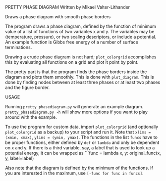 PRETTY PHASE DIAGRAM
Written by Mikael Valter-Lithander

Draws a phase diagram with smooth phase borders

The program draws a phase diagram, defined by the function of minimum value of a list of functions of two variables x and y. The variables may be (temperature, pressure), or two scaling descriptors, or include a potential. An example function is Gibbs free energy of a number of surface terminations.

Drawing a crude phase diagram is not hard; ```plot_colorgrid``` accomplishes this by evaluating all functions on a grid and plot it point by point.

The pretty part is that the program finds the phase borders inside the diagram and plots them smoothly. This is done with ```plot_diagram```. This is done by finding nodes between at least three phases or at least two phases and the figure border.

USAGE

Running ```pretty_phasediagram.py``` will generate an example diagram. ```pretty_phasediagram.py -h``` will show more options if you want to play around with the example.

To use the program for custom data, import ```plot_colorgrid``` (and optionally ```plot_colorgrid``` as a backup) to your script and run it. Note that ```xlims = (xmin, xmax)```, ```ylims = (ymin, ymax)```. The functions in the list ```funcs``` have to be proper functions, either defined by ```def``` or ```lambda``` and only be dependent on x and y. If there is a third variable, say, a label that is used to look up a potential energy, it can be wrapped as ```func = lambda x, y: original_func(x, y, label=label)

Also note that the diagram is defined by the minimum of the functions. If you are interested in the maximum, use ```[-func for func in funcs]```.

